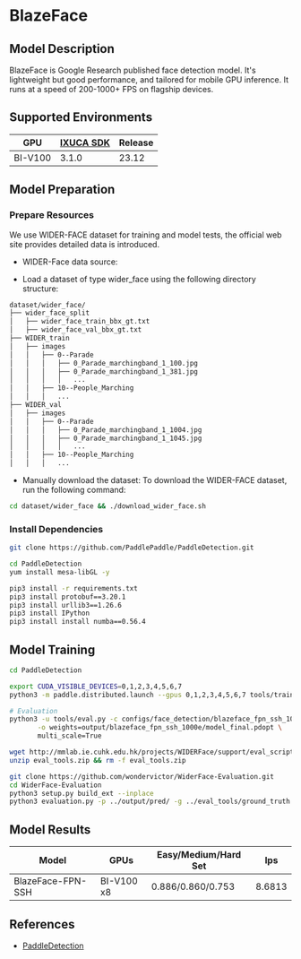 # BlazeFace

## Model Description

BlazeFace is Google Research published face detection model. It's lightweight but good performance, and tailored for
mobile GPU inference. It runs at a speed of 200-1000+ FPS on flagship devices.

## Supported Environments

| GPU    | [IXUCA SDK](https://gitee.com/deep-spark/deepspark#%E5%A4%A9%E6%95%B0%E6%99%BA%E7%AE%97%E8%BD%AF%E4%BB%B6%E6%A0%88-ixuca) | Release |
|--------|-----------|---------|
| BI-V100 | 3.1.0     |  23.12  |

## Model Preparation

### Prepare Resources

We use WIDER-FACE dataset for training and model tests, the official web site provides detailed data is introduced.

- WIDER-Face data source:

- Load a dataset of type wider_face using the following directory structure:

```bash
dataset/wider_face/
├── wider_face_split
│   ├── wider_face_train_bbx_gt.txt
│   ├── wider_face_val_bbx_gt.txt
├── WIDER_train
│   ├── images
│   │   ├── 0--Parade
│   │   │   ├── 0_Parade_marchingband_1_100.jpg
│   │   │   ├── 0_Parade_marchingband_1_381.jpg
│   │   │   │   ...
│   │   ├── 10--People_Marching
│   │   │   ...
├── WIDER_val
│   ├── images
│   │   ├── 0--Parade
│   │   │   ├── 0_Parade_marchingband_1_1004.jpg
│   │   │   ├── 0_Parade_marchingband_1_1045.jpg
│   │   │   │   ...
│   │   ├── 10--People_Marching
│   │   │   ...
```

- Manually download the dataset: To download the WIDER-FACE dataset, run the following command:

```bash
cd dataset/wider_face && ./download_wider_face.sh
```

### Install Dependencies

```bash
git clone https://github.com/PaddlePaddle/PaddleDetection.git
```

```bash
cd PaddleDetection
yum install mesa-libGL -y

pip3 install -r requirements.txt
pip3 install protobuf==3.20.1
pip3 install urllib3==1.26.6
pip3 install IPython
pip3 install install numba==0.56.4
```

## Model Training

```bash
cd PaddleDetection

export CUDA_VISIBLE_DEVICES=0,1,2,3,4,5,6,7
python3 -m paddle.distributed.launch --gpus 0,1,2,3,4,5,6,7 tools/train.py -c configs/face_detection/blazeface_fpn_ssh_1000e.yml

# Evaluation
python3 -u tools/eval.py -c configs/face_detection/blazeface_fpn_ssh_1000e.yml \
       -o weights=output/blazeface_fpn_ssh_1000e/model_final.pdopt \
       multi_scale=True

wget http://mmlab.ie.cuhk.edu.hk/projects/WIDERFace/support/eval_script/eval_tools.zip
unzip eval_tools.zip && rm -f eval_tools.zip

git clone https://github.com/wondervictor/WiderFace-Evaluation.git
cd WiderFace-Evaluation
python3 setup.py build_ext --inplace
python3 evaluation.py -p ../output/pred/ -g ../eval_tools/ground_truth
```

## Model Results

 | Model             | GPUs       | Easy/Medium/Hard Set | Ips    |
 |-------------------|------------|----------------------|--------|
 | BlazeFace-FPN-SSH | BI-V100 x8 | 0.886/0.860/0.753    | 8.6813 |

## References

- [PaddleDetection](https://github.com/PaddlePaddle/PaddleDetection)
